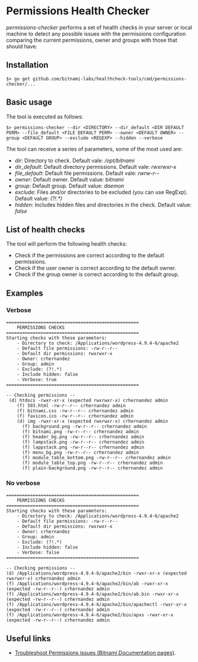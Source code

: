 # Permissions Health Checker

_permissions-checker_ performs a set of health checks in your server or local machine to detect any possible issues with the permissions configuration comparing the current permissions, owner and groups with those that should have.

## Installation

```
$> go get github.com/bitnami-labs/healthcheck-tools/cmd/permissions-checker/...
```

## Basic usage

The tool is executed as follows:

```
$> permissions-checker --dir <DIRECTORY> --dir_default <DIR DEFAULT PERM> --file_default <FILE DEFAULT PERM> --owner <DEFAULT OWNER> --group <DEFAULT GROUP> --exclude <REGEXP> --hidden --verbose
```

The tool can receive a series of parameters, some of the most used are:

- *dir*: Directory to check. Default vale: */opt/bitnami*
- *dir_default*: Default directory permissions. Default vale: *rwxrwxr-x*
- *file_default*: Default file permissions. Default vale: *rwrw-r--*
- *owner*: Default owner. Default value: *bitnami*
- *group*: Default group. Default value: *daemon*
- *exclude*: Files and/or directories to be excluded (you can use RegExp). Default value: *(?!.\*)*
- *hidden*: Includes hidden files and directories in the check. Default value: *false*

## List of health checks

The tool will perform the following health checks:

- Check if the permissions are correct according to the default permissions.
- Check if the user owner is correct according to the default owner.
- Check if the group owner is correct according to the default group.

## Examples

### Verbose

```
==================================================
	PERMISSIONS CHECKS
==================================================
Starting checks with these parameters:
	- Directory to check: /Applications/wordpress-4.9.4-6/apache2
	- Default file permissions: -rw-r--r--
	- Default dir permissions: rwxrwxr-x
	- Owner: crhernandez
	- Group: admin
	- Exclude: (?!.*)
	- Include hidden: false
	- Verbose: true
==================================================

-- Checking permissions --
 (d) htdocs -rwxr-xr-x (expected rwxrwxr-x) crhernandez admin
    (f) 503.html -rw-r--r-- crhernandez admin
    (f) bitnami.css -rw-r--r-- crhernandez admin
    (f) favicon.ico -rw-r--r-- crhernandez admin
    (d) img -rwxr-xr-x (expected rwxrwxr-x) crhernandez admin
      (f) background.png -rw-r--r-- crhernandez admin
      (f) bitnami.png -rw-r--r-- crhernandez admin
      (f) header_bg.png -rw-r--r-- crhernandez admin
      (f) lampstack.png -rw-r--r-- crhernandez admin
      (f) lappstack.png -rw-r--r-- crhernandez admin
      (f) menu_bg.png -rw-r--r-- crhernandez admin
      (f) module_table_bottom.png -rw-r--r-- crhernandez admin
      (f) module_table_top.png -rw-r--r-- crhernandez admin
      (f) plain-background.png -rw-r--r-- crhernandez admin
```

### No verbose

```
==================================================
	PERMISSIONS CHECKS
==================================================
Starting checks with these parameters:
	- Directory to check: /Applications/wordpress-4.9.4-6/apache2
	- Default file permissions: -rw-r--r--
	- Default dir permissions: rwxrwxr-x
	- Owner: crhernandez
	- Group: admin
	- Exclude: (?!.*)
	- Include hidden: false
	- Verbose: false
==================================================

-- Checking permissions --
(d) /Applications/wordpress-4.9.4-6/apache2/bin -rwxr-xr-x (expected rwxrwxr-x) crhernandez admin
(f) /Applications/wordpress-4.9.4-6/apache2/bin/ab -rwxr-xr-x (expected -rw-r--r--) crhernandez admin
(f) /Applications/wordpress-4.9.4-6/apache2/bin/ab.bin -rwxr-xr-x (expected -rw-r--r--) crhernandez admin
(f) /Applications/wordpress-4.9.4-6/apache2/bin/apachectl -rwxr-xr-x (expected -rw-r--r--) crhernandez admin
(f) /Applications/wordpress-4.9.4-6/apache2/bin/apxs -rwxr-xr-x (expected -rw-r--r--) crhernandez admin
```

## Useful links

- [Troubleshoot Permissions issues (Bitnami Documentation pages)](https://docs.bitnami.com/general/how-to/troubleshoot-permission-issues/).
